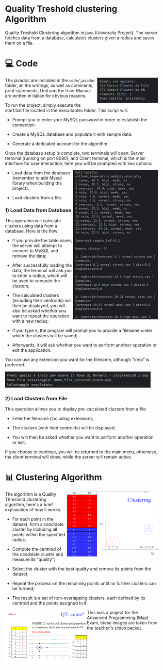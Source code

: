 # Quality Treshold clustering Algorithm

Quality Treshold Clustering algorithm in java (University Project). The server fetches data from a database, calculates clusters given a radius and saves them on a file.

# 💻 Code

<img src="media/qt3.png" align="right" width=200>

The javadoc are included in the ```code/javadoc``` folder, all the writings, as well as comments, print statements, Uml and the User Manual are written in italian for obvious reasons.

To run the project, simply execute the start.bat file located in the executables folder. This script will:

- Prompt you to enter your MySQL password in order to establish the connection.

- Create a MySQL database and populate it with sample data.

- Generate a dedicated account for the algorithm.

Once the database setup is complete, two terminals will open: Server terminal (running on port 8080), and Client terminal, which is the main interface for user interaction, here you will be prompted with two options:

<img src="media/qt1.png" align="right" width=280>

- Load data from the database (remember to add Mysql library when building the project).

- Load clusters from a file.

### 1) Load Data from Database

This operation will calculate clusters using data from a database. Here is the flow:

- If you provide the table name, the server will attempt to connect to MySQL and retrieve the data;

- After successfully loading the data, the terminal will ask you to enter a radius, which will be used to compute the clusters;

- The calculated clusters (including their centroids) will then be displayed, you will also be asked whether you want to repeat the operation with a new radius;

- If you type n, the program will prompt you to provide a filename under which the clusters will be saved; 

- Afterwards, it will ask whether you want to perform another operation or exit the application.

You can use any extension you want for the filename, although "dmp" is preferred.

<img src="media/qt2.png" width=480>

### 2) Load Clusters from File

This operation allows you to display pre-calculated clusters from a file:

- Enter the filename (including extension);

- The clusters (with their centroids) will be displayed;

- You will then be asked whether you want to perform another operation or exit.

If you choose to continue, you will be returned to the main menu, otherwise, the client terminal will close, while the server will remain active.  

# 📊 Clustering Algorithm

<img src="media/qte2.png" align="right" width=300>

The algorithm is a Quality Threshold clustering algorithm, here's a brief explanation of how it works:

- For each point in the dataset, form a candidate cluster by including all points within the specified radius;

- Compute the centroid of the candidate cluster and measure its "quality";

- Select the cluster with the best quality and remove its points from the dataset;

- Repeat the process on the remaining points until no further clusters can be formed;

- The result is a set of non-overlapping clusters, each defined by its centroid and the points assigned to it.  

<img src="media/qte1.png" align="left" width=270>

This was a project for the Advanced Programming (Map) Exam, these images are taken from the teacher's slides packet.

